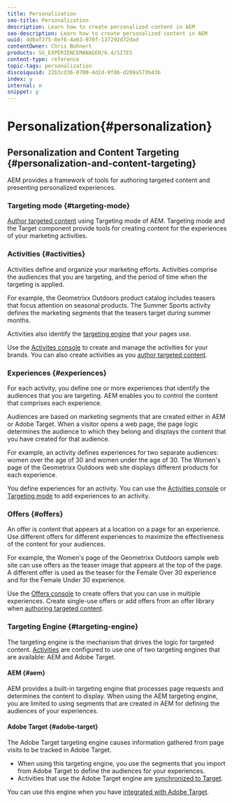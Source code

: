 ```yaml
---
title: Personalization
seo-title: Personalization
description: Learn how to create personalized content in AEM
seo-description: Learn how to create personalized content in AEM
uuid: 4dbaf275-8ef6-4a63-970f-137292d72dad
contentOwner: Chris Bohnert
products: SG_EXPERIENCEMANAGER/6.4/SITES
content-type: reference
topic-tags: personalization
discoiquuid: 22b3cd36-0700-4d2d-9f8b-d209a573b43b
index: y
internal: n
snippet: y
---
```


# Personalization{#personalization}

## Personalization and Content Targeting {#personalization-and-content-targeting}

AEM provides a framework of tools for authoring targeted content and presenting personalized experiences.

### Targeting mode {#targeting-mode}

[Author targeted content](../../../sites/authoring/using/content-targeting-touch.md) using Targeting mode of AEM. Targeting mode and the Target component provide tools for creating content for the experiences of your marketing activities.

### Activities {#activities}

Activities define and organize your marketing efforts. Activities comprise the audiences that you are targeting, and the period of time when the targeting is applied.

For example, the Geometrixx Outdoors product catalog includes teasers that focus attention on seasonal products. The Summer Sports activity defines the marketing segments that the teasers target during summer months.

Activities also identify the [targeting engine](../../../sites/authoring/using/personalization.md#main-pars-title-2) that your pages use.

Use the [Activites console](../../../sites/authoring/using/activitylib.md) to create and manage the activities for your brands. You can also create activities as you [author targeted content](../../../sites/authoring/using/content-targeting-touch.md).

### Experiences {#experiences}

For each activity, you define one or more experiences that identify the audiences that you are targeting. AEM enables you to control the content that comprises each experience.

Audiences are based on marketing segments that are created either in AEM or Adobe Target. When a visitor opens a web page, the page logic determines the audience to which they belong and displays the content that you have created for that audience.

For example, an activity defines experiences for two separate audiences: women over the age of 30 and women under the age of 30. The Women's page of the Geometrixx Outdoors web site displays different products for each experience.

You define experiences for an activity. You can use the [Activities console](../../../sites/authoring/using/activitylib.md#main-pars-title-0) or [Targeting mode](../../../sites/authoring/using/content-targeting-touch.md#main-pars-title-1) to add experiences to an activity.

### Offers {#offers}

An offer is content that appears at a location on a page for an experience. Use different offers for different experiences to maximize the effectiveness of the content for your audiences.

For example, the Women's page of the Geometrixx Outdoors sample web site can use offers as the teaser image that appears at the top of the page. A different offer is used as the teaser for the Female Over 30 experience and for the Female Under 30 experience.

Use the [Offers console](../../../sites/authoring/using/offerlib.md) to create offers that you can use in multiple experiences. Create single-use offers or add offers from an offer library when [authoring targeted content](../../../sites/authoring/using/content-targeting-touch.md).

### Targeting Engine {#targeting-engine}

The targeting engine is the mechanism that drives the logic for targeted content. [Activities](../../../sites/authoring/using/activitylib.md) are configured to use one of two targeting engines that are available: AEM and Adobe Target.

#### AEM {#aem}

AEM provides a built-in targeting engine that processes page requests and determines the content to display. When using the AEM targeting engine, you are limited to using segments that are created in AEM for defining the audiences of your experiences.

#### Adobe Target {#adobe-target}

The Adobe Target targeting engine causes information gathered from page visits to be tracked in Adobe Target.

* When using this targeting engine, you use the segments that you import from Adobe Target to define the audiences for your experiences.
* Activities that use the Adobe Target engine are [synchronized to Target](../../../sites/authoring/using/activitylib.md#main-pars-title-1192575824).

You can use this engine when you have [integrated with Adobe Target](../../../sites/administering/using/opt-in.md).
